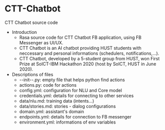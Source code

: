 # CTT-Chatbot
CTT Chatbot source code
* Introduction
  - Rasa source code for CTT Chatbot FB application, using FB Messenger as UI/UX.
  - CTT Chatbot is an AI chatbot providing HUST students with neccessary and personal informations (schedulers, notifications,...).
  - CTT Chatbot, developed by a 5-student group from HUST, won First Prize at SoICT-IBM Hackathon 2020 (host by SoICT, HUST in June 2020).
* Descriptions of files
  - --init--.py: empty file that helps python find actions
  - actions.py: code for actions
  - config.yml: configuration for NLU and Core model
  - credentials.yml: details for connecting to other services
  - data/nlu.md: training data (intents...)
  - data/stories.md: stories - dialog configurations
  - domain.yml: assistant's domain
  - endpoints.yml: details for connection to FB messenger
  - environment.yml: informations of env variables
